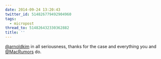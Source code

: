 ```yaml
---
date: 2014-09-24 13:20:43
twitter_id: 514826779492904960
tags:
  - micropost
thread_to: 514826432330362882
title: ''
---
```


[@arnoldkim](https://twitter.com/arnoldkim) in all seriousness, thanks for the case and everything you and [@MacRumors](https://twitter.com/MacRumors) do.
